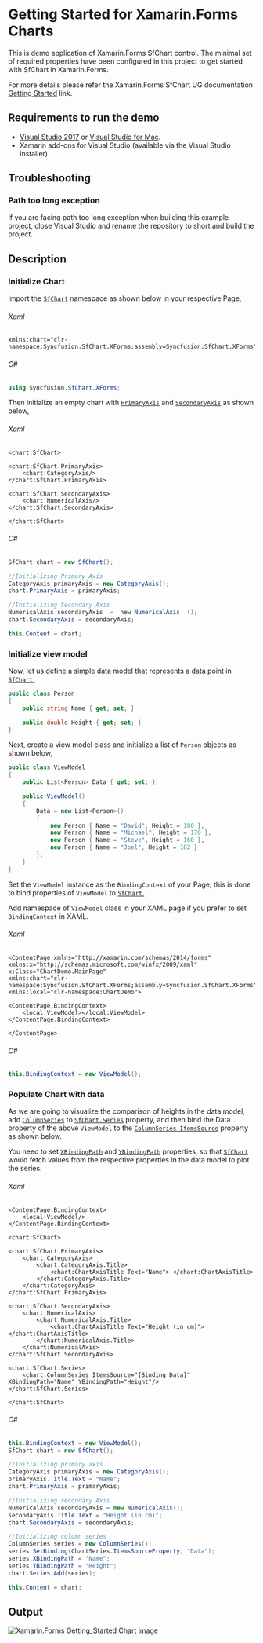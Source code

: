 # Getting Started for Xamarin.Forms Charts
This is demo application of Xamarin.Forms SfChart control. The minimal set of required properties have been configured in this project to get started with SfChart in Xamarin.Forms.

For more details please refer the Xamarin.Forms SfChart UG documentation [Getting Started](https://help.syncfusion.com/xamarin/sfchart/getting-started) link.

## <a name="requirements-to-run-the-demo"></a>Requirements to run the demo ##

* [Visual Studio 2017](https://visualstudio.microsoft.com/downloads/) or [Visual Studio for Mac](https://visualstudio.microsoft.com/vs/mac/).
* Xamarin add-ons for Visual Studio (available via the Visual Studio installer).

## <a name="troubleshooting"></a>Troubleshooting ##
### Path too long exception
If you are facing path too long exception when building this example project, close Visual Studio and rename the repository to short and build the project.

## <a name="description"></a>Description ##

### Initialize Chart

Import the [`SfChart`](https://help.syncfusion.com/cr/cref_files/xamarin/Syncfusion.SfChart.XForms~Syncfusion.SfChart.XForms.SfChart.html) namespace as shown below in your respective Page,

###### Xaml
```xaml
xmlns:chart="clr-namespace:Syncfusion.SfChart.XForms;assembly=Syncfusion.SfChart.XForms" 
```
###### C#
```C#
using Syncfusion.SfChart.XForms;
```

Then initialize an empty chart with [`PrimaryAxis`](https://help.syncfusion.com/cr/cref_files/xamarin/Syncfusion.SfChart.XForms~Syncfusion.SfChart.XForms.SfChart~PrimaryAxis.html) and [`SecondaryAxis`](https://help.syncfusion.com/cr/cref_files/xamarin/Syncfusion.SfChart.XForms~Syncfusion.SfChart.XForms.SfChart~SecondaryAxis.html) as shown below,

###### Xaml
```xaml
<chart:SfChart>

<chart:SfChart.PrimaryAxis>
    <chart:CategoryAxis/>
</chart:SfChart.PrimaryAxis>

<chart:SfChart.SecondaryAxis>
    <chart:NumericalAxis/>
</chart:SfChart.SecondaryAxis>

</chart:SfChart>
```
###### C#
```C#
SfChart chart = new SfChart();

//Initializing Primary Axis
CategoryAxis primaryAxis = new CategoryAxis();
chart.PrimaryAxis = primaryAxis;

//Initializing Secondary Axis
NumericalAxis secondaryAxis  =  new NumericalAxis  ();
chart.SecondaryAxis = secondaryAxis;

this.Content = chart;
```

### Initialize view model

Now, let us define a simple data model that represents a data point in [`SfChart`.](https://help.syncfusion.com/cr/cref_files/xamarin/Syncfusion.SfChart.XForms~Syncfusion.SfChart.XForms.SfChart.html)

```C#
public class Person   
{   
    public string Name { get; set; }

    public double Height { get; set; }
}
``` 

Next, create a view model class and initialize a list of `Person` objects as shown below,

```C#
public class ViewModel  
{
    public List<Person> Data { get; set; }      

    public ViewModel()       
    {
        Data = new List<Person>()
        {
            new Person { Name = "David", Height = 180 },
            new Person { Name = "Michael", Height = 170 },
            new Person { Name = "Steve", Height = 160 },
            new Person { Name = "Joel", Height = 182 }
        }; 
    }
}
```

Set the `ViewModel` instance as the `BindingContext` of your Page; this is done to bind properties of `ViewModel` to [`SfChart`.](https://help.syncfusion.com/cr/cref_files/xamarin/Syncfusion.SfChart.XForms~Syncfusion.SfChart.XForms.SfChart.html)

 Add namespace of `ViewModel` class in your XAML page if you prefer to set `BindingContext` in XAML.

###### Xaml
```Xaml
<ContentPage xmlns="http://xamarin.com/schemas/2014/forms"
xmlns:x="http://schemas.microsoft.com/winfx/2009/xaml"
x:Class="ChartDemo.MainPage"
xmlns:chart="clr-namespace:Syncfusion.SfChart.XForms;assembly=Syncfusion.SfChart.XForms"
xmlns:local="clr-namespace:ChartDemo"> 

<ContentPage.BindingContext>
    <local:ViewModel></local:ViewModel>
</ContentPage.BindingContext>

</ContentPage>
```
###### C#
```C#
this.BindingContext = new ViewModel();
```
### Populate Chart with data

As we are going to visualize the comparison of heights in the data model, add [`ColumnSeries`](https://help.syncfusion.com/cr/cref_files/xamarin/Syncfusion.SfChart.XForms~Syncfusion.SfChart.XForms.ColumnSeries.html) to [`SfChart.Series`](https://help.syncfusion.com/cr/cref_files/xamarin/Syncfusion.SfChart.XForms~Syncfusion.SfChart.XForms.SfChart~Series.html) property, and then bind the Data property of the above `ViewModel` to the [`ColumnSeries.ItemsSource`](https://help.syncfusion.com/cr/cref_files/xamarin/Syncfusion.SfChart.XForms~Syncfusion.SfChart.XForms.ChartSeries~ItemsSource.html) property as shown below.

You need to set [`XBindingPath`](https://help.syncfusion.com/cr/cref_files/xamarin/Syncfusion.SfChart.XForms~Syncfusion.SfChart.XForms.ChartSeries~XBindingPath.html) and [`YBindingPath`](https://help.syncfusion.com/cr/cref_files/xamarin/Syncfusion.SfChart.XForms~Syncfusion.SfChart.XForms.XyDataSeries~YBindingPath.html) properties, so that [`SfChart`](https://help.syncfusion.com/cr/cref_files/xamarin/Syncfusion.SfChart.XForms~Syncfusion.SfChart.XForms.SfChart.html) would fetch values from the respective properties in the data model to plot the series.

###### Xaml
```xaml
<ContentPage.BindingContext>
    <local:ViewModel/>
</ContentPage.BindingContext>

<chart:SfChart>

<chart:SfChart.PrimaryAxis>
    <chart:CategoryAxis>
        <chart:CategoryAxis.Title>
            <chart:ChartAxisTitle Text="Name"> </chart:ChartAxisTitle>
        </chart:CategoryAxis.Title>
    </chart:CategoryAxis>
</chart:SfChart.PrimaryAxis>

<chart:SfChart.SecondaryAxis>
    <chart:NumericalAxis>
        <chart:NumericalAxis.Title>
            <chart:ChartAxisTitle Text="Height (in cm)"></chart:ChartAxisTitle>
        </chart:NumericalAxis.Title>      
    </chart:NumericalAxis>   
</chart:SfChart.SecondaryAxis>

<chart:SfChart.Series>
    <chart:ColumnSeries ItemsSource="{Binding Data}" XBindingPath="Name" YBindingPath="Height"/>
</chart:SfChart.Series>

</chart:SfChart> 
```

###### C#
```C#
this.BindingContext = new ViewModel();
SfChart chart = new SfChart();

//Initializing primary axis
CategoryAxis primaryAxis = new CategoryAxis();
primaryAxis.Title.Text = "Name";
chart.PrimaryAxis = primaryAxis;

//Initializing secondary Axis
NumericalAxis secondaryAxis = new NumericalAxis();
secondaryAxis.Title.Text = "Height (in cm)";
chart.SecondaryAxis = secondaryAxis;

//Initializing column series
ColumnSeries series = new ColumnSeries();
series.SetBinding(ChartSeries.ItemsSourceProperty, "Data");
series.XBindingPath = "Name";
series.YBindingPath = "Height";
chart.Series.Add(series);

this.Content = chart;
```

## <a name="output"></a>Output ##

![Xamarin.Forms Getting_Started Chart image](Getting_Started_Chart_image.png)

